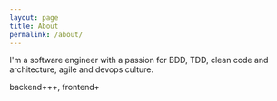 ```yaml
---
layout: page
title: About
permalink: /about/
---
```


I'm a software engineer with a passion for BDD, TDD, clean code and architecture, agile and devops culture.

backend+++, frontend+
